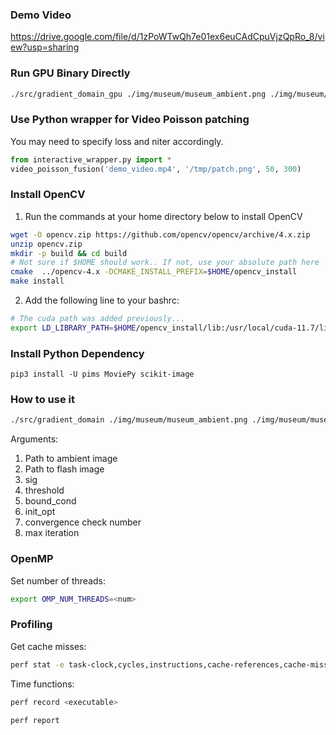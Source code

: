 ### Demo Video
https://drive.google.com/file/d/1zPoWTwQh7e01ex6euCAdCpuVjzQpRo_8/view?usp=sharing


### Run GPU Binary Directly
```bash
./src/gradient_domain_gpu ./img/museum/museum_ambient.png ./img/museum/museum_flash.png 10 0.5 2 2 0.005 1000
```

### Use Python wrapper for Video Poisson patching
You may need to specify loss and niter accordingly.
```python
from interactive_wrapper.py import *
video_poisson_fusion('demo_video.mp4', '/tmp/patch.png', 50, 300)
```

### Install OpenCV
1. Run the commands at your home directory below to install OpenCV

```bash
wget -O opencv.zip https://github.com/opencv/opencv/archive/4.x.zip
unzip opencv.zip
mkdir -p build && cd build
# Not sure if $HOME should work.. If not, use your absolute path here
cmake  ../opencv-4.x -DCMAKE_INSTALL_PREFIX=$HOME/opencv_install
make install
```
2. Add the following line to your bashrc:

```bash
# The cuda path was added previously...
export LD_LIBRARY_PATH=$HOME/opencv_install/lib:/usr/local/cuda-11.7/lib64/:${LD_LIBRARY_PATH}
```

### Install Python Dependency
`pip3 install -U pims MoviePy scikit-image`

### How to use it

```bash
./src/gradient_domain ./img/museum/museum_ambient.png ./img/museum/museum_flash.png 10 0.5 2 2 0.005 1000
```

Arguments:
1. Path to ambient image
2. Path to flash image
3. sig
4. threshold
5. bound_cond
6. init_opt
7. convergence check number
8. max iteration

### OpenMP
Set number of threads:
```bash
export OMP_NUM_THREADS=<num>
```

### Profiling
Get cache misses:
```bash
perf stat -e task-clock,cycles,instructions,cache-references,cache-misses ./src/gradient_domain ./img/museum/museum_ambient.png ./img/museum/museum_flash.png 10 0.5 2 2 0.005 1000
```

Time functions:
```bash
perf record <executable>

perf report
```
